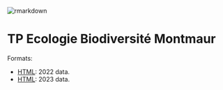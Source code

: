 ![rmarkdown](https://github.com/EricMarcon/HAB701-TP/workflows/rmarkdown/badge.svg)

# TP Ecologie Biodiversité Montmaur

Formats:

- [HTML](https://ericmarcon.github.io/HAB701-TP/Practical.html): 2022 data.
- [HTML](https://ericmarcon.github.io/HAB701-TP/Practical2023.html): 2023 data.
